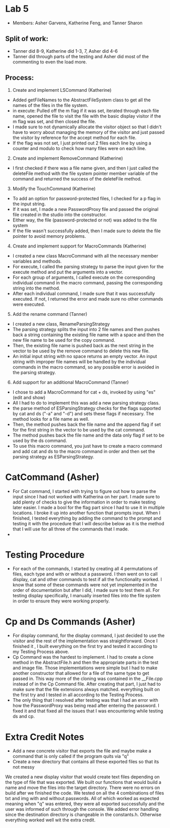 # Lab 5
* Members: Asher Garvens, Katherine Feng, and Tanner Sharon
## Split of work:
* Tanner did 8-9, Katherine did 1-3, 7, Asher did 4-6
* Tanner did through parts of the testing and Asher did most of the commenting to even the load more.
## Process:
1. Create and implement LSCommand (Katherine)
- Added getFileNames to the AbstractFileSystem class to get all the names of 
  the files in the file system.
- in execute: Pulled off the m flag if it was set, iterated through each file 
  name, opened the file to visit the file with the basic display visitor if 
  the m flag was set, and then closed the file.
- I made sure to not 
  dynamically allocate the visitor object so that I didn't have to worry 
  about managing the memory of the visitor and just passed the visitor by 
  reference for the accept method for each file.
- If the flag was not set, I 
  just printed out 2 files each line by using a counter and modulo to check 
  how many files were on each line.

2. Create and implement RemoveCommand (Katherine)
- I first checked if there was a file name given, and then I just called the 
  deleteFile method with the file system pointer member variable of the 
  command and returned the success of the deleteFile method.

3. Modify the TouchCommand (Katherine)
- To add an option for password-protected files, I checked for a p flag in 
  the input string.
- If it was set, I made a new PasswordProxy file and passed the original 
  file created in the studio into the constructor.
- Either way, the file (password-protected or not) was added to the file system
- If the file wasn't successfully added, then I made sure to delete the file 
  pointer to avoid memory problems.

4. Create and implement support for MacroCommands (Katherine)
- I created a new class MacroCommand with all the necessary member variables 
  and methods. 
- For execute, I called the parsing strategy to parse the input given for 
  the execute method and put the arguments into a vector.
- For each group of arguments, I called execute on the corresponding individual command in the 
  macro command, passing the corresponding string into the method.
- After each individual command, I made sure that it was successfully 
  executed. If not, I returned the error and made sure no other commands 
  were executed.

5. Add the rename command (Tanner)
- I created a new class, RenameParsingStrategy
- The parsing strategy splits the input into 2 file names and then pushes 
  back a string containing the existing file name with a space and then the 
  new file name to be used for the copy command.
- Then, the existing file name is pushed back as the next string in the 
  vector to be used by the remove command to delete this new file.
- An initial input string with no space returns an empty vector. An input 
  string with improper file names will be handled by the individual commands 
  in the macro command, so any possible error is avoided in the parsing 
  strategy.

6. Add support for an additional MacroCommand (Tanner)
- I chose to add a MacroCommand for cat + ds, invoked by using "es" (edit 
  and show)
- All I had to do to implement this was add a new parsing strategy class.
- the parse method of ESParsingStrategy checks for the flags supported by 
  cat and ds ("-a" and "-d") and sets these flags if necessary. The method 
  looks for a file name as well.
- Then, the method pushes back the file name and the append flag if set for 
  the first string in the vector to be used by the cat command.
- The method pushes back the file name and the data only flag if set to be 
  used by the ds command.
- To use this macro command, you just have to create a macro command and add 
  cat and ds to the macro command in order and then set the parsing strategy 
  as ESParsingStrategy. 

# CatCommand (Asher)
- For Cat command, I started with trying to figure out how to parse the input since I had not worked with Katherina on 
  her part. I made sure to add plenty of checks to give the information in order to make testing later easier. I made a
  bool for the flag part since I had to use it in multiple locations. I broke it up into another function that prompts
  input. When I finished, I tested everything by adding the command to the prompt and testing it with the procedure that 
  I will describe below as it is the method that I will use for all three of the commands that I made.
- 
# Testing Procedure
- For each of the commands, I started by creating all 4 permutations of files, each type and with or without a password. 
  I then went on to call display, cat and other commands to test if all the functionality worked. I know that some of 
  these commands were not yet implemented in the order of documentation but after I did, I made sure to test them all.
  For testing display specifically, I manually inserted files into the file system in order to ensure they were working
  properly. 
# Cp and Ds Commands (Asher)
- For display command, for the display command, I just decided to use the visitor and the rest of the implementation was 
  straightforward. Once I finished it , I built everything on the first try and tested it according to my Testing Process
  above. 
- Cp Command was the hardest to implement. I had to create a clone method in the AbstractFile.h and then the appropriate
  parts in the test and image file. Those implementations were simple but I had to make another constructor that allowed
  for a file of the same type to get passed in. This way more of the cloning was contained in the __File.cpp instead of 
  in the Cp Command file. After creating that part, I just had to make sure that the file extensions always matched. 
  everything built on the first try and I tested in all according to the Testing Process.
- The only thing that I resolved after testing was that I had an error with how the PasswordProxy was being read after
  entering the password. I fixed it and that fixed all the issues that I was encountering while testing ds and cp. 
  
  

# Extra Credit Notes
* Add a new concrete visitor that exports the file and maybe make a command that is only called if the program quits via "q" 
* Create a new directory that contains all these exported files so that its not messy

We created a new display visitor that would create text files depending on the type of file that was exported. We built 
our functions that would build a name and move the files into the target directory. There were no errors on build after
we finished the code. We tested on all the 4 combinations of files txt and img with and without passwords. All of which
worked as expected meaning when "q" was entered, they were all exported successfully and the user was informed of such
through the console. We added error handling since the destination directory is changeable in the constants.h. Otherwise
everything worked well wit the extra credit.